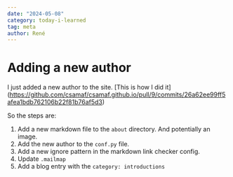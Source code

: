 ```yaml
---
date: "2024-05-08"
category: today-i-learned
tag: meta
author: René
---
```


# Adding a new author

I just added a new author to the site. [This is how I did it]
(https://github.com/csamaf/csamaf.github.io/pull/9/commits/26a62ee99ff5afea1bdb762106b22f81b76af5d3)

So the steps are:

1. Add a new markdown file to the `about` directory. And potentially an image.
2. Add the new author to the `conf.py` file.
3. Add a new ignore pattern in the markdown link checker config.
4. Update `.mailmap`
5. Add a blog entry with the `category: introductions`
